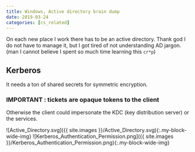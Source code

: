 ```yaml
---
title: Windows, Active directory brain dump
date: 2019-03-24
categories: [cs_related]
---
```


On each new place I work there has to be an active directory.
Thank god I do not have to manage it, but I got tired of not understanding AD jargon.
(man I cannot believe I spent so much time learning this `cr*p`)

## Kerberos

It needs a ton of shared secrets for symmetric encryption.

### IMPORTANT : tickets are opaque tokens to the client

Otherwise the client could impersonate the KDC (key distribution server) or the services.

![Active_Directory.svg]({{ site.images }}/Active_Directory.svg){:.my-block-wide-img}
![Kerberos_Authentication_Permission.png]({{ site.images }}/Kerberos_Authentication_Permission.png){:.my-block-wide-img}

